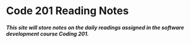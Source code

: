 # Code 201 Reading Notes

##### This site will store notes on the daily readings assigned in the software development course Coding 201.
